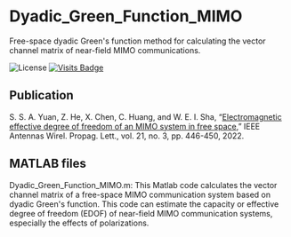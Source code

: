 # Dyadic_Green_Function_MIMO
Free-space dyadic Green's function method for calculating the vector channel matrix of near-field MIMO communications.

![License](https://img.shields.io/badge/license-GPL3.0-orange)
[![Visits Badge](https://badges.strrl.dev/visits/Shuai-Yuan-1997/Dyadic_Green_Function_MIMO)](https://github.com/Shuai-Yuan-1997/Dyadic_Green_Function_MIMO)
## Publication
S. S. A. Yuan, Z. He, X. Chen, C. Huang, and W. E. I. Sha, “[Electromagnetic effective degree of freedom of an MIMO system in free space](https://ieeexplore.ieee.org/document/9650519),” IEEE Antennas Wirel. Propag. Lett., vol. 21, no. 3, pp. 446-450, 2022.

## MATLAB files
Dyadic_Green_Function_MIMO.m: This Matlab code calculates the vector channel matrix of a free-space MIMO communication system based on dyadic Green's function. This code can estimate the capacity or effective degree of freedom (EDOF) of near-field MIMO communication systems, especially the effects of polarizations.
